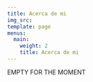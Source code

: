 ```yaml
---
title: Acerca de mi
img_src: 
template: page
menus:
  main:
    weight: 2
    title: Acerca de mi
---
```


EMPTY FOR THE MOMENT